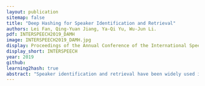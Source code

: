 ```yaml
---
layout: publication
sitemap: false
title: "Deep Hashing for Speaker Identification and Retrieval"
authors: Lei Fan, Qing-Yuan Jiang, Ya-Qi Yu, Wu-Jun Li.
pdf: INTERSPEECH2019_DAMH
image: INTERSPEECH2019_DAMH.jpg
display: Proceedings of the Annual Conference of the International Speech Communication Association
display_short: INTERSPEECH
year: 2019
github: 
learning2hash: true
abstract: "Speaker identification and retrieval have been widely used in real applications. To overcome the inefficiency problem caused by real-valued representations, there have appeared some speaker hashing methods for speaker identification and retrieval by learning binary codes as representations. However, these hashing methods are based on i-vector and cannot achieve satisfactory retrieval accuracy as they cannot learn discriminative feature representations. In this paper, we propose a novel deep hashing method, called deep additive margin hashing (DAMH), to improve retrieval performance for speaker identification and retrieval task. Compared with existing speaker hashing methods, DAMH can perform feature learning and binary code learning seamlessly by incorporating these two procedures into an end-to-end architecture. Experimental results on a large-scale audio dataset VoxCeleb2 show that DAMH can outperform existing speaker hashing methods to achieve state-of-the-art performance."
---
```

